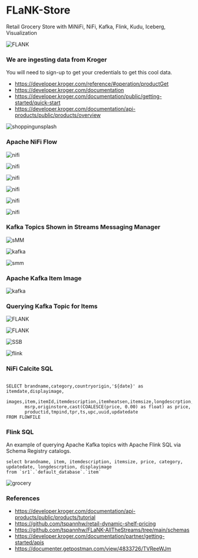 # FLaNK-Store

Retail Grocery Store with MiNiFi, NiFi, Kafka, Flink, Kudu, Iceberg, Visualization

![FLANK](https://github.com/tspannhw/FLaNK-Store/blob/main/images/thefuturenificity4.jpg)


### We are ingesting data from Kroger

You will need to sign-up to get your credentials to get this cool data.

* https://developer.kroger.com/reference/#operation/productGet
* https://developer.kroger.com/documentation
* https://developer.kroger.com/documentation/public/getting-started/quick-start
* https://developer.kroger.com/documentation/api-products/public/products/overview


![shoppingunsplash](https://github.com/tspannhw/FLaNK-Store/blob/main/images/kenny-eliason-SvhXD3kPSTY-unsplash.jpg)

### Apache NiFi Flow

![nifi](https://github.com/tspannhw/FLaNK-Store/blob/main/images/nifioverview.jpg)

![nifi](https://github.com/tspannhw/FLaNK-Store/blob/main/images/livestoredata.jpg)


![nifi](https://github.com/tspannhw/FLaNK-Store/blob/main/images/nififlow1.jpg)

![nifi](https://github.com/tspannhw/FLaNK-Store/blob/main/images/nififlow1b.jpg)

![nifi](https://github.com/tspannhw/FLaNK-Store/blob/main/images/nififlow2.jpg)

![nifi](https://github.com/tspannhw/FLaNK-Store/blob/main/images/nifitokafka.jpg)


### Kafka Topics Shown in Streams Messaging Manager

![sMM](https://github.com/tspannhw/FLaNK-Store/blob/main/images/smmitems.jpg)

![kafka](https://github.com/tspannhw/FLaNK-Store/blob/main/images/kafkaitemdetail.jpg)

![smm](https://github.com/tspannhw/FLaNK-Store/blob/main/images/itemanditemimagesmm.jpg)


### Apache Kafka Item Image

![kafka](https://github.com/tspannhw/FLaNK-Store/blob/main/images/itemimagesmm.jpg)



### Querying Kafka Topic for Items

![FLANK](https://github.com/tspannhw/FLaNK-Store/blob/main/images/ssbitems.jpg)

![FLANK](https://github.com/tspannhw/FLaNK-Store/blob/main/images/ssbitems2.jpg)

![SSB](https://github.com/tspannhw/FLaNK-Store/blob/main/images/smmitemvalue.jpg)


![flink](https://github.com/tspannhw/FLaNK-Store/blob/main/images/flinkjob.jpg)


### NiFi Calcite SQL

````

SELECT brandname,category,countryorigin,'${date}' as itemdate,displayimage,
       images,item,itemId,itemdescription,itemheatsen,itemsize,longdescrption,
       msrp,originstore,cast(COALESCE(price, 0.00) as float) as price,
       productid,tmpind,tpr,ts,upc,uuid,updatedate
FROM FLOWFILE

````

### Flink SQL

An example of querying Apache Kafka topics with Apache Flink SQL via Schema Registry catalogs.

````
select brandname, item, itemdescription, itemsize, price, category, updatedate, longdescrption, displayimage
from `sr1`.`default_database`.`item`

````

![grocery](https://github.com/tspannhw/FLaNK-Store/blob/main/images/franki-chamaki-ivfp_yxZuYQ-unsplash.jpg)


### References

* https://developer.kroger.com/documentation/api-products/public/products/tutorial
* https://github.com/tspannhw/retail-dynamic-shelf-pricing
* https://github.com/tspannhw/FLaNK-AllTheStreams/tree/main/schemas
* https://developer.kroger.com/documentation/partner/getting-started/apis
* https://documenter.getpostman.com/view/4833726/TVReeWJm
